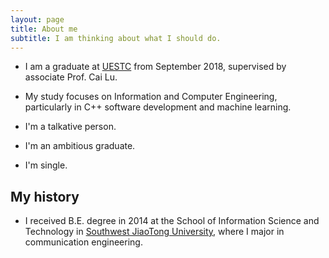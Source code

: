```yaml
---
layout: page
title: About me
subtitle: I am thinking about what I should do.
---
```

- I am a graduate at [UESTC](http://gr.uestc.edu.cn/) from September 2018, supervised by associate  Prof. Cai Lu.
- My study focuses on Information and Computer Engineering, particularly in C++ software development and machine learning.

- I'm a talkative person.
- I'm an ambitious graduate.
- I'm single.

## My history
- I received B.E. degree in 2014 at the School of Information Science and Technology in [Southwest JiaoTong University](https://www.swjtu.edu.cn/), where I major in communication engineering.

